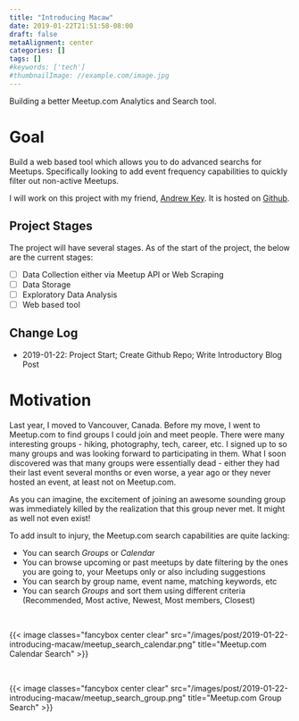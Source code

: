 ```yaml
---
title: "Introducing Macaw"
date: 2019-01-22T21:51:58-08:00
draft: false
metaAlignment: center
categories: []
tags: []
#keywords: ['tech']
#thumbnailImage: //example.com/image.jpg
---
```


Building a better Meetup.com Analytics and Search tool.

<!--more-->

<!-- toc -->

# Goal

Build a web based tool which allows you to do advanced searchs for Meetups. Specifically looking to add event frequency capabilities to quickly filter out non-active Meetups.

I will work on this project with my friend, [Andrew Key]. It is hosted on [Github]. 

## Project Stages

The project will have several stages. As of the start of the project, the below are the current stages:

- [ ] Data Collection either via Meetup API or Web Scraping
- [ ] Data Storage
- [ ] Exploratory Data Analysis
- [ ] Web based tool

## Change Log

- 2019-01-22: Project Start; Create Github Repo; Write Introductory Blog Post 

# Motivation

Last year, I moved to Vancouver, Canada. Before my move, I went to Meetup.com to find groups I could join and meet people. There were many interesting groups - hiking, photography, tech, career, etc. I signed up to so many groups and was looking forward to participating in them. What I soon discovered was that many groups were essentially dead - either they had their last event several months or even worse, a year ago or they never hosted an event, at least not on Meetup.com.

As you can imagine, the excitement of joining an awesome sounding group was immediately killed by the realization that this group never met. It might as well not even exist!

To add insult to injury, the Meetup.com search capabilities are quite lacking:

- You can search _Groups_ or _Calendar_
- You can browse upcoming or past meetups by date filtering by the ones you are going to, your Meetups only or also including suggestions
- You can search by group name, event name, matching keywords, etc
- You can search _Groups_ and sort them using different criteria (Recommended, Most active, Newest, Most members, Closest)

<br/>

{{< image classes="fancybox center clear" src="/images/post/2019-01-22-introducing-macaw/meetup_search_calendar.png" title="Meetup.com Calendar Search" >}}

<br/>

{{< image classes="fancybox center clear" src="/images/post/2019-01-22-introducing-macaw/meetup_search_group.png" title="Meetup.com Group Search" >}}


[//]: # (References)

[Github]: https://github.com/johannesgiorgis/macaw
[Andrew Key]: https://github.com/redpanda-ai